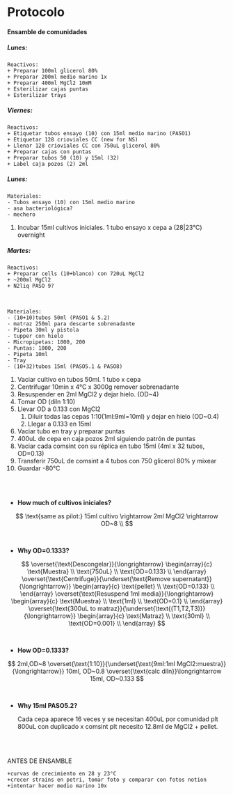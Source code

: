# Protocolo 

#### Ensamble de comunidades 
##### Lunes:

    Reactivos:
    + Preparar 100ml glicerol 80%
    + Preparar 200ml medio marino 1x
    + Preparar 400ml MgCl2 10mM
    + Esterilizar cajas puntas
    + Esterilizar trays  



##### Viernes: 

    Reactivos:
    + Etiquetar tubos ensayo (10) con 15ml medio marino (PASO1)
    + Etiquetar 128 crioviales CC (new for NS) 
    + Llenar 128 crioviales CC con 750uL glicerol 80%
    + Preparar cajas con puntas 
    + Preparar tubos 50 (10) y 15ml (32) 
    + Label caja pozos (2) 2ml 


##### Lunes: 

    Materiales:
    - Tubos ensayo (10) con 15ml medio marino 
    - asa bacteriológica?
    - mechero

1. Incubar 15ml cultivos iniciales. 1 tubo ensayo x cepa a (28|23°C) overnight


##### Martes:

    Reactivos:  
    + Preparar cells (10+blanco) con 720uL MgCl2
    + ~200ml MgCl2
    + N2liq PASO 9?

<br>

    Materiales:
    - (10+10)tubos 50ml (PASO1 & 5.2)
    - matraz 250ml para descarte sobrenadante 
    - Pipeta 30ml y pistola 
    - tupper con hielo 
    - Micropipetas: 1000, 200
    - Puntas: 1000, 200
    - Pipeta 10ml 
    - Tray
    - (10+32)tubos 15ml (PASO5.1 & PASO8)
    

1. Vaciar cultivo en tubos 50ml. 1 tubo x cepa 
2. Centrifugar 10min x 4°C x 3000g remover sobrenadante
3. Resuspender en 2ml MgCl2 y dejar hielo. (OD~4)
4. Tomar OD (diln 1:10)
5. Llevar OD a 0.133 con MgCl2
    1. Diluir todas las cepas 1:10(1ml:9ml=10ml) y dejar en hielo (OD~0.4)
	2. Llegar a 0.133 en 15ml 
6. Vaciar tubo en tray y preparar puntas
7. 400uL de cepa en caja pozos 2ml siguiendo patrón de puntas 
8. Vaciar cada comsint con su réplica en tubo 15ml (4ml x 32 tubos, OD=0.13)
9. Transferir 750uL de comsint a 4 tubos con 750 glicerol 80% y mixear
10. Guardar -80°C 

<br><br>

+ **How much of cultivos iniciales?** 

$$
\text{same as pilot:} 15ml cultivo \rightarrow 2ml MgCl2  \rightarrow OD~8  \\   
$$ 

<br>

+ **Why OD=0.1333?**

$$
\overset{\text{Descongelar}}{\longrightarrow}
\begin{array}{c} \text{Muestra} \\ \text{750uL} \\ \text{OD=0.133} \\ \end{array}
\overset{\text{Centrifuge}}{\underset{\text{Remove supernatant}}{\longrightarrow}}  
\begin{array}{c} \text{pellet} \\ \text{OD=0.133} \\ \end{array}
\overset{\text{Resuspend 1ml media}}{\longrightarrow}
\begin{array}{c} \text{Muestra} \\ \text{1ml} \\ \text{OD=0.1} \\ \end{array}
\overset{\text{300uL to matraz}}{\underset{\text{(T1,T2,T3)}}{\longrightarrow}}
\begin{array}{c} \text{Matraz} \\ \text{30ml} \\ \text{OD=0.001} \\ \end{array}
$$

<br>

+ **How OD=0.1333?**

$$
    2ml,OD~8 \overset{\text{1:10}}{\underset{\text{9ml:1ml MgCl2:muestra}}{\longrightarrow}} 10ml, OD~0.8 \overset{\text{calc diln}}\longrightarrow 15ml, OD~0.133
$$
 
<br>

+ **Why 15ml PASO5.2?**

    Cada cepa aparece 16 veces y se necesitan 400uL por comunidad plt 800uL con duplicado x comsint plt necesito 12.8ml de MgCl2 + pellet.  

<br><br>

ANTES DE ENSAMBLE

    +curvas de crecimiento en 28 y 23°C 
    +crecer strains en petri, tomar foto y comparar con fotos notion
    +intentar hacer medio marino 10x

